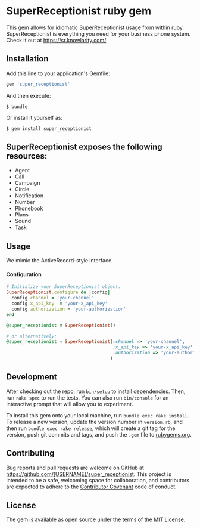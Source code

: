 # SuperReceptionist ruby gem

This gem allows for idiomatic SuperReceptionist usage from within ruby. SuperReceptionist is everything you need for your business phone system. Check it out at https://sr.knowlarity.com/

## Installation

Add this line to your application's Gemfile:

```ruby
gem 'super_receptionist'
```

And then execute:

    $ bundle

Or install it yourself as:

    $ gem install super_receptionist

## SuperReceptionist exposes the following resources:
  * Agent
  * Call
  * Campaign
  * Circle
  * Notification
  * Number
  * Phonebook
  * Plans
  * Sound
  * Task
## Usage
We mimic the ActiveRecord-style interface.
#### Configuration
```ruby
# Initialize your SuperReceptionist object:
SuperReceptionist.configure do |config|
  config.channel = 'your-channel'
  config.x_api_key  = 'your-x_api_key'
  config.authorization = 'your-authorization'
end

@super_receptionist = SuperReceptionist()

# or alternatively:
@super_receptionist = SuperReceptionist(:channel => 'your-channel',
                                        :x_api_key => 'your-x_api_key',
                                        :authorization => 'your-authorization'
                                       )
```





## Development

After checking out the repo, run `bin/setup` to install dependencies. Then, run `rake spec` to run the tests. You can also run `bin/console` for an interactive prompt that will allow you to experiment.

To install this gem onto your local machine, run `bundle exec rake install`. To release a new version, update the version number in `version.rb`, and then run `bundle exec rake release`, which will create a git tag for the version, push git commits and tags, and push the `.gem` file to [rubygems.org](https://rubygems.org).

## Contributing

Bug reports and pull requests are welcome on GitHub at https://github.com/[USERNAME]/super_receptionist. This project is intended to be a safe, welcoming space for collaboration, and contributors are expected to adhere to the [Contributor Covenant](contributor-covenant.org) code of conduct.


## License

The gem is available as open source under the terms of the [MIT License](http://opensource.org/licenses/MIT).

